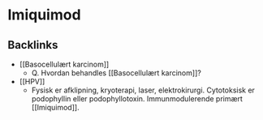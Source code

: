# Imiquimod
## Backlinks
* [[Basocellulært karcinom]]
	* Q. Hvordan behandles [[Basocellulært karcinom]]?
* [[HPV]]
	* Fysisk er afklipning, kryoterapi, laser, elektrokirurgi. Cytotoksisk er podophyllin eller podophyllotoxin. Immunmodulerende primært [[Imiquimod]].

<!-- #anki/tag/med/Derma #anki/deck/Medicine -->

<!-- {BearID:9640039F-F9FE-4A26-887F-F10639727186-30450-00003ED1F31B7E2E} -->
